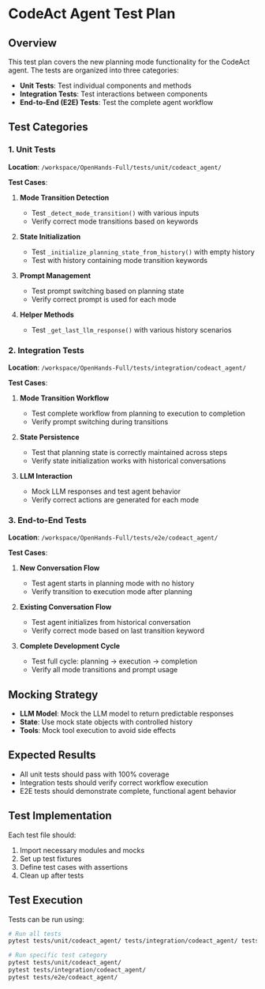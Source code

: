 
# CodeAct Agent Test Plan

## Overview
This test plan covers the new planning mode functionality for the CodeAct agent. The tests are organized into three categories:
- **Unit Tests**: Test individual components and methods
- **Integration Tests**: Test interactions between components
- **End-to-End (E2E) Tests**: Test the complete agent workflow

## Test Categories

### 1. Unit Tests
**Location**: `/workspace/OpenHands-Full/tests/unit/codeact_agent/`

**Test Cases**:
1. **Mode Transition Detection**
   - Test `_detect_mode_transition()` with various inputs
   - Verify correct mode transitions based on keywords

2. **State Initialization**
   - Test `_initialize_planning_state_from_history()` with empty history
   - Test with history containing mode transition keywords

3. **Prompt Management**
   - Test prompt switching based on planning state
   - Verify correct prompt is used for each mode

4. **Helper Methods**
   - Test `_get_last_llm_response()` with various history scenarios

### 2. Integration Tests
**Location**: `/workspace/OpenHands-Full/tests/integration/codeact_agent/`

**Test Cases**:
1. **Mode Transition Workflow**
   - Test complete workflow from planning to execution to completion
   - Verify prompt switching during transitions

2. **State Persistence**
   - Test that planning state is correctly maintained across steps
   - Verify state initialization works with historical conversations

3. **LLM Interaction**
   - Mock LLM responses and test agent behavior
   - Verify correct actions are generated for each mode

### 3. End-to-End Tests
**Location**: `/workspace/OpenHands-Full/tests/e2e/codeact_agent/`

**Test Cases**:
1. **New Conversation Flow**
   - Test agent starts in planning mode with no history
   - Verify transition to execution mode after planning

2. **Existing Conversation Flow**
   - Test agent initializes from historical conversation
   - Verify correct mode based on last transition keyword

3. **Complete Development Cycle**
   - Test full cycle: planning → execution → completion
   - Verify all mode transitions and prompt usage

## Mocking Strategy
- **LLM Model**: Mock the LLM model to return predictable responses
- **State**: Use mock state objects with controlled history
- **Tools**: Mock tool execution to avoid side effects

## Expected Results
- All unit tests should pass with 100% coverage
- Integration tests should verify correct workflow execution
- E2E tests should demonstrate complete, functional agent behavior

## Test Implementation
Each test file should:
1. Import necessary modules and mocks
2. Set up test fixtures
3. Define test cases with assertions
4. Clean up after tests

## Test Execution
Tests can be run using:
```bash
# Run all tests
pytest tests/unit/codeact_agent/ tests/integration/codeact_agent/ tests/e2e/codeact_agent/

# Run specific test category
pytest tests/unit/codeact_agent/
pytest tests/integration/codeact_agent/
pytest tests/e2e/codeact_agent/
```
